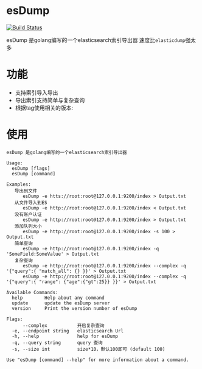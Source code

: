 # esDump
[![Build Status](https://travis-ci.com/YouCD/esDump.svg?branch=master)](https://travis-ci.com/YouCD/esDump)

esDump 是golang编写的一个elasticsearch索引导出器
速度比`elasticdump`强太多
# 功能

* 支持索引导入导出
* 导出索引支持简单与复杂查询
* 根据tag使用相关的版本:

# 使用
```shell
esDump 是golang编写的一个elasticsearch索引导出器

Usage:
  esDump [flags]
  esDump [command]

Examples:
   导出到文件
      esDump -e htts://root:root@127.0.0.1:9200/index > Output.txt
   从文件导入到ES
      esDump -e http://root:root@127.0.0.1:9200/index < Output.txt
   没有账户认证  
      esDump -e http://root:root@127.0.0.1:9200/index > Output.txt
   添加队列大小  
      esDump -e http://root:root@127.0.0.1:9200/index -s 100 > Output.txt
   简单查询     
      esDump -e http://root:root@127.0.0.1:9200/index -q 'SomeField:SomeValue' > Output.txt
   复杂查询
      esDump -e http://root:root@127.0.0.1:9200/index --complex -q '{"query":{ "match_all": {} }}' > Output.txt
      esDump -e http://root:root@127.0.0.1:9200/index --complex -q '{"query":{ "range": {"age":{"gt":25}} }}' > Output.txt

Available Commands:
  help        Help about any command
  update      update the esDump server
  version     Print the version number of esDump

Flags:
      --complex           开启复杂查询
  -e, --endpoint string   elasticsearch Url
  -h, --help              help for esDump
  -q, --query string      query 查询
  -s, --size int          size*10，默认100即可 (default 100)

Use "esDump [command] --help" for more information about a command.

```